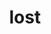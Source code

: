 ---
category: 4-letters
denotation: null
name: lost
reference_link: https://www.etymonline.com/word/lost
root_language: null
root_name: null
title: lost
type: free
word_sums:
- respelling: lost
  sum: 'Lost + '
---